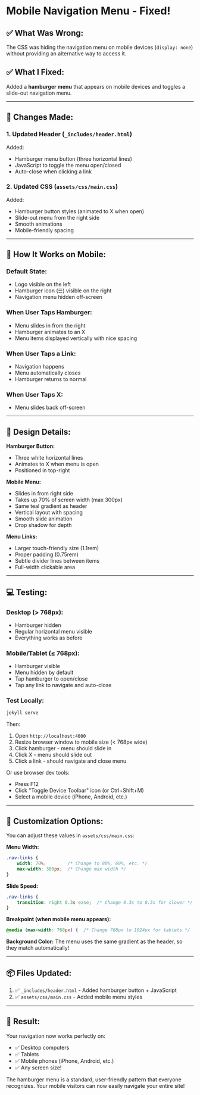# Mobile Navigation Menu - Fixed!

## ✅ What Was Wrong:

The CSS was hiding the navigation menu on mobile devices (`display: none`) without providing an alternative way to access it.

## ✅ What I Fixed:

Added a **hamburger menu** that appears on mobile devices and toggles a slide-out navigation menu.

---

## 🎯 Changes Made:

### 1. **Updated Header** (`_includes/header.html`)
Added:
- Hamburger menu button (three horizontal lines)
- JavaScript to toggle the menu open/closed
- Auto-close when clicking a link

### 2. **Updated CSS** (`assets/css/main.css`)
Added:
- Hamburger button styles (animated to X when open)
- Slide-out menu from the right side
- Smooth animations
- Mobile-friendly spacing

---

## 📱 How It Works on Mobile:

### **Default State:**
- Logo visible on the left
- Hamburger icon (☰) visible on the right
- Navigation menu hidden off-screen

### **When User Taps Hamburger:**
- Menu slides in from the right
- Hamburger animates to an X
- Menu items displayed vertically with nice spacing

### **When User Taps a Link:**
- Navigation happens
- Menu automatically closes
- Hamburger returns to normal

### **When User Taps X:**
- Menu slides back off-screen

---

## 🎨 Design Details:

**Hamburger Button:**
- Three white horizontal lines
- Animates to X when menu is open
- Positioned in top-right

**Mobile Menu:**
- Slides in from right side
- Takes up 70% of screen width (max 300px)
- Same teal gradient as header
- Vertical layout with spacing
- Smooth slide animation
- Drop shadow for depth

**Menu Links:**
- Larger touch-friendly size (1.1rem)
- Proper padding (0.75rem)
- Subtle divider lines between items
- Full-width clickable area

---

## 💻 Testing:

### **Desktop (> 768px):**
- Hamburger hidden
- Regular horizontal menu visible
- Everything works as before

### **Mobile/Tablet (≤ 768px):**
- Hamburger visible
- Menu hidden by default
- Tap hamburger to open/close
- Tap any link to navigate and auto-close

### **Test Locally:**
```bash
jekyll serve
```

Then:
1. Open `http://localhost:4000`
2. Resize browser window to mobile size (< 768px wide)
3. Click hamburger - menu should slide in
4. Click X - menu should slide out
5. Click a link - should navigate and close menu

Or use browser dev tools:
- Press F12
- Click "Toggle Device Toolbar" icon (or Ctrl+Shift+M)
- Select a mobile device (iPhone, Android, etc.)

---

## 🔧 Customization Options:

You can adjust these values in `assets/css/main.css`:

**Menu Width:**
```css
.nav-links {
    width: 70%;        /* Change to 80%, 60%, etc. */
    max-width: 300px;  /* Change max width */
}
```

**Slide Speed:**
```css
.nav-links {
    transition: right 0.3s ease;  /* Change 0.3s to 0.5s for slower */
}
```

**Breakpoint (when mobile menu appears):**
```css
@media (max-width: 768px) {  /* Change 768px to 1024px for tablets */
```

**Background Color:**
The menu uses the same gradient as the header, so they match automatically!

---

## 📦 Files Updated:

1. ✅ `_includes/header.html` - Added hamburger button + JavaScript
2. ✅ `assets/css/main.css` - Added mobile menu styles

---

## 🎉 Result:

Your navigation now works perfectly on:
- ✅ Desktop computers
- ✅ Tablets
- ✅ Mobile phones (iPhone, Android, etc.)
- ✅ Any screen size!

The hamburger menu is a standard, user-friendly pattern that everyone recognizes. Your mobile visitors can now easily navigate your entire site!
